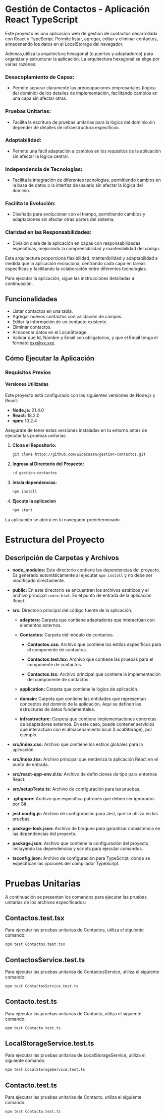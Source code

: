 # Gestión de Contactos - Aplicación React TypeScript

Este proyecto es una aplicación web de gestión de contactos desarrollada con React y TypeScript. Permite listar, agregar, editar y eliminar contactos, almacenando los datos en el LocalStorage del navegador.

Ademas,utiliza la arquitectura hexagonal (o puertos y adaptadores) para organizar y estructurar la aplicación. La arquitectura hexagonal se elige por varias razones:

### Desacoplamiento de Capas:

- Permite separar claramente las preocupaciones empresariales (lógica del dominio) de los detalles de implementación, facilitando cambios en una capa sin afectar otras.

### Pruebas Unitarias:

- Facilita la escritura de pruebas unitarias para la lógica del dominio sin depender de detalles de infraestructura específicos.

### Adaptabilidad:

- Permite una fácil adaptación a cambios en los requisitos de la aplicación sin afectar la lógica central.

### Independencia de Tecnologías:

- Facilita la integración de diferentes tecnologías, permitiendo cambios en la base de datos o la interfaz de usuario sin afectar la lógica del dominio.

### Facilita la Evolución:

- Diseñada para evolucionar con el tiempo, permitiendo cambios y adaptaciones sin afectar otras partes del sistema.

### Claridad en las Responsabilidades:

- División clara de la aplicación en capas con responsabilidades específicas, mejorando la comprensibilidad y mantenibilidad del código.

Esta arquitectura proporciona flexibilidad, mantenibilidad y adaptabilidad a medida que la aplicación evoluciona, centrando cada capa en tareas específicas y facilitando la colaboración entre diferentes tecnologías.

Para ejecutar la aplicación, sigue las instrucciones detalladas a continuación.

## Funcionalidades

- Listar contactos en una tabla.
- Agregar nuevos contactos con validación de campos.
- Editar la información de un contacto existente.
- Eliminar contactos.
- Almacenar datos en el LocalStorage.
- Validar que Id, Nombre y Email son obligatorios, y que el Email tenga el formato xxx@xx.xxx.

## Cómo Ejecutar la Aplicación

### Requisitos Previos

#### Versiones Utilizadas

Este proyecto está configurado con las siguientes versiones de Node.js y React:

- **Node.js:** 21.4.0
- **React:** 18.2.0
- **npm:** 10.2.4

Asegúrate de tener estas versiones instaladas en tu entorno antes de ejecutar las pruebas unitarias.

1. **Clona el Repositorio:**

   ```bash
   git clone https://github.com/widacasan/gestion-contactos.git

   ```

2. **Ingresa al Directorio del Proyecto:**

   ```bash
   cd gestion-contactos

   ```

3. **Intala dependencias:**

   ```bash
   npm install

   ```

4. **Ejecuta la aplicacion**

   ```bash
   npm start
   ```

La aplicación se abrirá en tu navegador predeterminado.

# Estructura del Proyecto

## Descripción de Carpetas y Archivos

- **node_modules:** Este directorio contiene las dependencias del proyecto. Es generado automáticamente al ejecutar `npm install` y no debe ser modificado directamente.

- **public:** En este directorio se encuentran los archivos estáticos y el archivo principal `index.html`. Es el punto de entrada de la aplicación React.

- **src:** Directorio principal del código fuente de la aplicación.

  - **adapters:** Carpeta que contiene adaptadores que interactúan con elementos externos.

  - **Contactos:** Carpeta del módulo de contactos.

    - **Contactos.css:** Archivo que contiene los estilos específicos para el componente de contactos.

    - **Contactos.test.tsx:** Archivo que contiene las pruebas para el componente de contactos.

    - **Contactos.tsx:** Archivo principal que contiene la implementación del componente de contactos.

  - **application:** Carpeta que contiene la lógica de aplicación.

  - **domain:** Carpeta que contiene las entidades que representan conceptos del dominio de la aplicación. Aquí se definen las estructuras de datos fundamentales.

  - **infrastructure:** Carpeta que contiene implementaciones concretas de adaptadores externos. En este caso, puede contener servicios que interactúan con el almacenamiento local (LocalStorage), por ejemplo.

- **src/index.css:** Archivo que contiene los estilos globales para la aplicación.

- **src/index.tsx:** Archivo principal que renderiza la aplicación React en el punto de entrada.

- **src/react-app-env.d.ts:** Archivo de definiciones de tipo para entornos React.

- **src/setupTests.ts:** Archivo de configuración para las pruebas.

- **.gitignore:** Archivo que especifica patrones que deben ser ignorados por Git.

- **jest.config.js:** Archivo de configuración para Jest, que se utiliza en las pruebas.

- **package-lock.json:** Archivo de bloqueo para garantizar consistencia en las dependencias del proyecto.

- **package.json:** Archivo que contiene la configuración del proyecto, incluyendo las dependencias y scripts para ejecutar comandos.

- **tsconfig.json:** Archivo de configuración para TypeScript, donde se especifican las opciones del compilador TypeScript.

# Pruebas Unitarias

A continuación se presentan los comandos para ejecutar las pruebas unitarias de los archivos especificados:

## Contactos.test.tsx

Para ejecutar las pruebas unitarias de Contactos, utiliza el siguiente comando:

```bash
npm test Contactos.test.tsx
```

## ContactosService.test.ts

Para ejecutar las pruebas unitarias de ContactosService, utiliza el siguiente comando:

```bash
npm test ContactosService.test.ts
```

## Contacto.test.ts

Para ejecutar las pruebas unitarias de Contacto, utiliza el siguiente comando:

```bash
npm test Contacto.test.ts
```

## LocalStorageService.test.ts

Para ejecutar las pruebas unitarias de LocalStorageService, utiliza el siguiente comando:

```bash
npm test LocalStorageService.test.ts
```

## Contacto.test.ts

Para ejecutar las pruebas unitarias de Contacto, utiliza el siguiente comando:

```bash
npm test Contacto.test.ts
```
